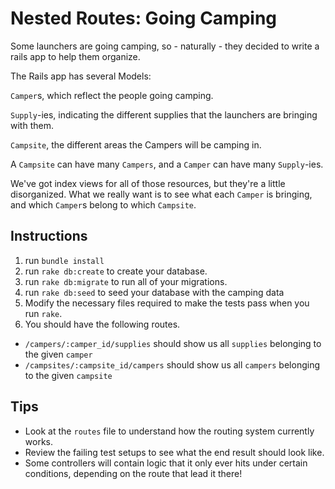 # Nested Routes: Going Camping


Some launchers are going camping, so - naturally - they decided to write a rails app to help them organize.

The Rails app has several Models:

`Camper`s, which reflect the people going camping.

`Supply`-ies, indicating the different supplies that the launchers are bringing with them.

`Campsite`, the different areas the Campers will be camping in.

A `Campsite` can have many `Campers`, and a `Camper` can have many `Supply`-ies.

We've got index views for all of those resources, but they're a little disorganized. What we really want is to see what each `Camper` is bringing, and which `Camper`s belong to which `Campsite`.

## Instructions

1. run `bundle install`
2. run `rake db:create` to create your database.
3. run `rake db:migrate` to run all of your migrations.
4. run `rake db:seed` to seed your database with the camping data
5. Modify the necessary files required to make the tests pass when you run `rake`.
6. You should have the following routes.

- `/campers/:camper_id/supplies` should show us all `supplies` belonging to the given `camper`
- `/campsites/:campsite_id/campers` should show us all `campers` belonging to the given `campsite`

## Tips

* Look at the `routes` file to understand how the routing system currently works.
* Review the failing test setups to see what the end result should look like.
* Some controllers will contain logic that it only ever hits under certain conditions, depending on the route that lead it there!
